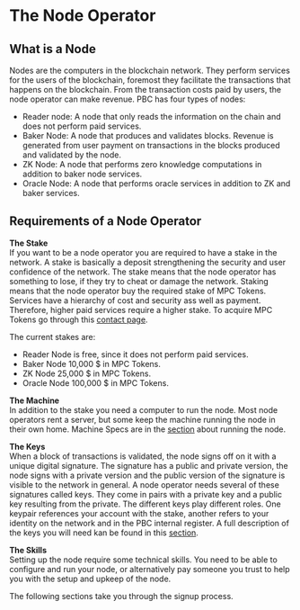 # The Node Operator

## What is a Node
Nodes are the computers in the blockchain network. They perform services for the users of the blockchain, foremost they facilitate the transactions that happens on the blockchain. From the transaction costs paid by users, the node operator can make revenue.
PBC has four types of nodes:

- Reader node: A node that only reads the information on the chain and does not perform paid services.
- Baker Node: A node that produces and validates blocks. Revenue is generated from user payment on transactions in the blocks produced and validated by the node.
- ZK Node: A node that performs zero knowledge computations in addition to baker node services.
- Oracle Node: A node that performs oracle services in addition to ZK and baker services.

## Requirements of a Node Operator
**The Stake**  
If you want to be a node operator you are required to have a stake in the network. A stake is basically a deposit strengthening the security and user confidence of the network. The stake means that the node operator has something to lose, if they try to cheat or damage the network.
Staking means that the node operator buy the required stake of MPC Tokens. Services have a hierarchy of cost and security ass well as payment. Therefore, higher paid services require a higher stake. To acquire MPC Tokens go through this [contact page](https://kyc.partisiablockchain.com/).  

The current stakes are:

- Reader Node is free, since it does not perform paid services.
- Baker Node 10,000 $ in MPC Tokens.
- ZK Node 25,000 $ in MPC Tokens.
- Oracle Node 100,000 $ in MPC Tokens.

**The Machine**  
In addition to the stake you need a computer to run the node. Most node operators rent a server, but some keep the machine running the node in their own home. Machine Specs are in the [section](operator.md) about running the node.

**The Keys**  
When a block of transactions is validated, the node signs off on it with a unique digital signature. The signature has a public and private version, the node signs with a private version and the public version of the signature is visible to the network in general. A node operator needs several of these signatures called keys. They come in pairs with a private key and a public key resulting from the private. The different keys play different roles. One keypair references your account with the stake, another refers to your identity on the network and in the PBC internal register. A full description of the keys you will need kan be found in this [section](keys.md).

**The Skills**  
Setting up the node require some technical skills. You need to be able to configure and run your node, or alternatively pay someone you trust to help you with the setup and upkeep of the node.

The following sections take you through the signup process.
